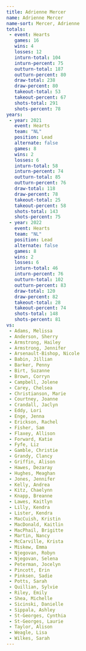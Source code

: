```yaml
---
title: Adrienne Mercer
name: Adrienne Mercer
name-sort: Mercer, Adrienne
totals:
 - event: Hearts
   games: 16
   wins: 4
   losses: 12
   inturn-total: 104
   inturn-percent: 75
   outturn-total: 187
   outturn-percent: 80
   draw-total: 238
   draw-percent: 80
   takeout-total: 53
   takeout-percent: 67
   shots-total: 291
   shots-percent: 78
years:
 - year: 2021
   event: Hearts
   team: "NL"
   position: Lead
   alternate: false
   games: 8
   wins: 2
   losses: 6
   inturn-total: 58
   inturn-percent: 74
   outturn-total: 85
   outturn-percent: 76
   draw-total: 118
   draw-percent: 78
   takeout-total: 25
   takeout-percent: 58
   shots-total: 143
   shots-percent: 75
 - year: 2022
   event: Hearts
   team: "NL"
   position: Lead
   alternate: false
   games: 8
   wins: 2
   losses: 6
   inturn-total: 46
   inturn-percent: 76
   outturn-total: 102
   outturn-percent: 83
   draw-total: 120
   draw-percent: 82
   takeout-total: 28
   takeout-percent: 74
   shots-total: 148
   shots-percent: 81
vs:
 - Adams, Melissa
 - Anderson, Sherry
 - Armstrong, Hailey
 - Armstrong, Jennifer
 - Arsenault-Bishop, Nicole
 - Babin, Jillian
 - Barker, Penny
 - Birt, Suzanne
 - Brown, Corryn
 - Campbell, Jolene
 - Carey, Chelsea
 - Christianson, Marie
 - Courtney, Joanne
 - Crandall, Jaclyn
 - Eddy, Lori
 - Enge, Jenna
 - Erickson, Rachel
 - Fisher, Sam
 - Flaxey, Allison
 - Forward, Katie
 - Fyfe, Liz
 - Gamble, Christie
 - Grandy, Clancy
 - Griffin, Alison
 - Hawes, Dezaray
 - Hughes, Meaghan
 - Jones, Jennifer
 - Kelly, Andrea
 - Kitz, Chaelynn
 - Knapp, Breanne
 - Lawes, Kaitlyn
 - Lilly, Kendra
 - Lister, Kendra
 - MacCuish, Kristin
 - MacDonald, Kaitlin
 - MacPhail, Brigitte
 - Martin, Nancy
 - McCarville, Krista
 - Miskew, Emma
 - Njegovan, Robyn
 - Njegovan, Selena
 - Peterman, Jocelyn
 - Pincott, Erin
 - Pinksen, Sadie
 - Potts, Sarah
 - Quillian, Sylvie
 - Riley, Emily
 - Shea, Michelle
 - Sicinski, Danielle
 - Sippala, Ashley
 - St-Georges, Cynthia
 - St-Georges, Laurie
 - Taylor, Alison
 - Weagle, Lisa
 - Wilkes, Sarah
---
```


